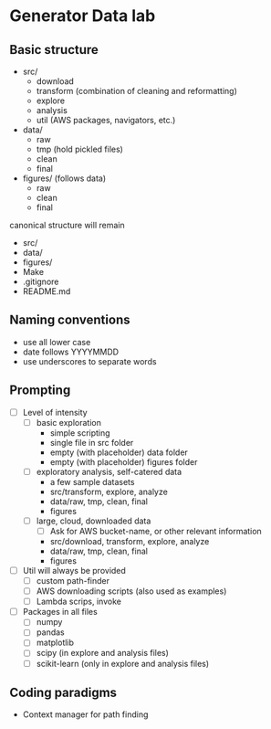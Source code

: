 # Generator Data lab

## Basic structure
- src/
  - download
  - transform (combination of cleaning and reformatting)
  - explore
  - analysis
  - util (AWS packages, navigators, etc.)
- data/
  - raw
  - tmp (hold pickled files)
  - clean
  - final
- figures/ (follows data)
  - raw
  - clean
  - final

canonical structure will remain
- src/
- data/
- figures/
- Make
- .gitignore
- README.md

## Naming conventions
- use all lower case
- date follows YYYYMMDD
- use underscores to separate words

## Prompting
- [ ] Level of intensity
  - [ ] basic exploration
    - simple scripting
    - single file in src folder
    - empty (with placeholder) data folder
    - empty (with placeholder) figures folder
  - [ ] exploratory analysis, self-catered data
    - a few sample datasets
    - src/transform, explore, analyze
    - data/raw, tmp, clean, final
    - figures
  - [ ] large, cloud, downloaded data
    - [ ] Ask for AWS bucket-name, or other relevant information
    - src/download, transform, explore, analyze
    - data/raw, tmp, clean, final
    - figures

- [ ] Util will always be provided
  - [ ] custom path-finder
  - [ ] AWS downloading scripts (also used as examples)
  - [ ] Lambda scrips, invoke

- [ ] Packages in all files
  - [ ] numpy
  - [ ] pandas
  - [ ] matplotlib
  - [ ] scipy (in explore and analysis files)
  - [ ] scikit-learn (only in explore and analysis files)

## Coding paradigms
- Context manager for path finding
